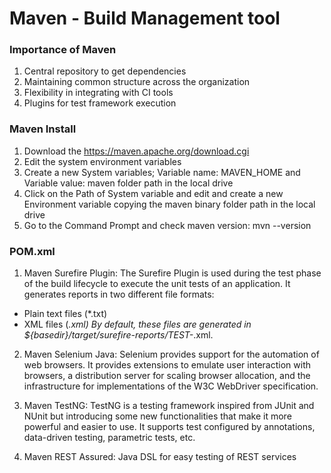 # Maven - Build Management tool

### Importance of Maven
1. Central repository to get dependencies
2. Maintaining common structure across the organization
3. Flexibility in integrating with CI tools
4. Plugins for test framework execution

### Maven Install
1. Download the https://maven.apache.org/download.cgi
2. Edit the system environment variables
3. Create a new System variables; Variable name: MAVEN_HOME and Variable value: maven folder path in the local drive
4. Click on the Path of System variable and edit and create a new Environment variable copying the maven binary folder path in the local drive
5. Go to the Command Prompt and check maven version: mvn --version

### POM.xml
1. Maven Surefire Plugin: The Surefire Plugin is used during the test phase of the build lifecycle to execute the unit tests of an application. It generates reports in two different file formats:
* Plain text files (*.txt)
* XML files (*.xml)
By default, these files are generated in ${basedir}/target/surefire-reports/TEST-*.xml.

2. Maven Selenium Java: Selenium provides support for the automation of web browsers. It provides extensions to emulate user interaction with browsers, a distribution server for scaling browser allocation, and the infrastructure for implementations of the W3C WebDriver specification.

3. Maven TestNG: TestNG is a testing framework inspired from JUnit and NUnit but introducing some new functionalities that make it more powerful and easier to use. It supports test configured by annotations, data-driven testing, parametric tests, etc.

4. Maven REST Assured: Java DSL for easy testing of REST services
